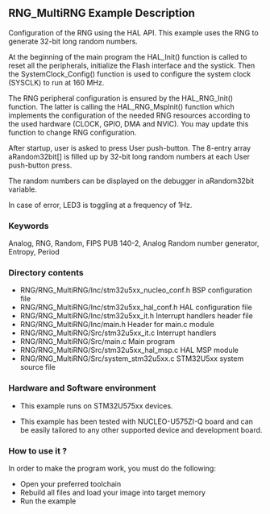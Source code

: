 ## <b>RNG_MultiRNG Example Description</b>

Configuration of the RNG using the HAL API. This example uses the RNG to generate 32-bit long random numbers.

At the beginning of the main program the HAL_Init() function is called to reset
all the peripherals, initialize the Flash interface and the systick.
Then the SystemClock_Config() function is used to configure the system clock (SYSCLK) to run at 160 MHz.

The RNG peripheral configuration is ensured by the HAL_RNG_Init() function.
The latter is calling the HAL_RNG_MspInit() function which implements
the configuration of the needed RNG resources according to the used hardware (CLOCK, GPIO, DMA and NVIC).
You may update this function to change RNG configuration.

After startup, user is asked to press User push-button.
The 8-entry array aRandom32bit[] is filled up by 32-bit long random numbers at each User push-button press.

The random numbers can be displayed on the debugger in aRandom32bit variable.

In case of error, LED3 is toggling at a frequency of 1Hz.

### <b>Keywords</b>

Analog, RNG, Random, FIPS PUB 140-2, Analog Random number generator, Entropy, Period

### <b>Directory contents</b>

  - RNG/RNG_MultiRNG/Inc/stm32u5xx_nucleo_conf.h BSP configuration file
  - RNG/RNG_MultiRNG/Inc/stm32u5xx_hal_conf.h    HAL configuration file
  - RNG/RNG_MultiRNG/Inc/stm32u5xx_it.h          Interrupt handlers header file
  - RNG/RNG_MultiRNG/Inc/main.h                  Header for main.c module
  - RNG/RNG_MultiRNG/Src/stm32u5xx_it.c          Interrupt handlers
  - RNG/RNG_MultiRNG/Src/main.c                  Main program
  - RNG/RNG_MultiRNG/Src/stm32u5xx_hal_msp.c     HAL MSP module 
  - RNG/RNG_MultiRNG/Src/system_stm32u5xx.c      STM32U5xx system source file

### <b>Hardware and Software environment</b>

  - This example runs on STM32U575xx devices.

  - This example has been tested with NUCLEO-U575ZI-Q board and can be
    easily tailored to any other supported device and development board.

### <b>How to use it ?</b>

In order to make the program work, you must do the following:

 - Open your preferred toolchain 
 - Rebuild all files and load your image into target memory
 - Run the example